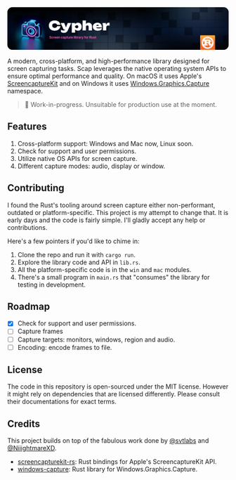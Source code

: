 <img src=".github/banner.png" alt="Scap - Rust Screen Capture Library" />

A modern, cross-platform, and high-performance library designed for screen capturing tasks. Scap leverages the native operating system APIs to ensure optimal performance and quality. On macOS it uses Apple's [ScreencaptureKit](https://developer.apple.com/documentation/screencapturekit) and on Windows it uses [Windows.Graphics.Capture](https://learn.microsoft.com/en-us/uwp/api/windows.graphics.capture?view=winrt-22621) namespace.

> 🚧 Work-in-progress. Unsuitable for production use at the moment.

## Features

1. Cross-platform support: Windows and Mac now, Linux soon.
2. Check for support and user permissions.
3. Utilize native OS APIs for screen capture.
4. Different capture modes: audio, display or window.

## Contributing

I found the Rust's tooling around screen capture either non-performant, outdated or platform-specific. This project is my attempt to change that. It is early days and the code is fairly simple. I'll gladly accept any help or contributions.

Here's a few pointers if you'd like to chime in:

1. Clone the repo and run it with `cargo run`.
2. Explore the library code and API in `lib.rs`.
3. All the platform-specific code is in the `win` and `mac` modules.
4. There's a small program in `main.rs` that "consumes" the library for testing in development.

## Roadmap

-   [x] Check for support and user permissions.
-   [ ] Capture frames
-   [ ] Capture targets: monitors, windows, region and audio.
-   [ ] Encoding: encode frames to file.

## License

The code in this repository is open-sourced under the MIT license. However it might rely on dependencies that are licensed differently. Please consult their documentations for exact terms.

## Credits

This project builds on top of the fabulous work done by [@svtlabs](https://github.com/svtlabs) and [@NiiightmareXD](https://github.com/NiiightmareXD).

-   [screencapturekit-rs](https://github.com/svtlabs/screencapturekit-rs): Rust bindings for Apple's ScreencaptureKit API.
-   [windows-capture](https://github.com/NiiightmareXD/windows-capture): Rust library for Windows.Graphics.Capture.
